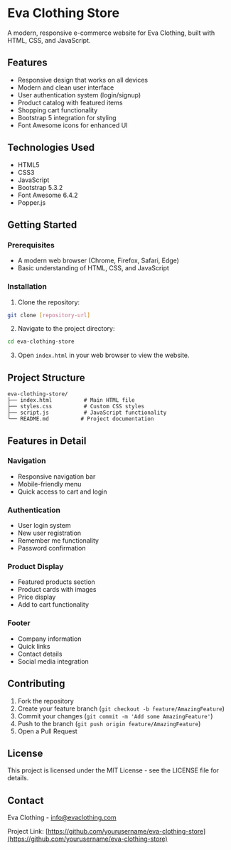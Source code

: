 # Eva Clothing Store

A modern, responsive e-commerce website for Eva Clothing, built with HTML, CSS, and JavaScript.

## Features

- Responsive design that works on all devices
- Modern and clean user interface
- User authentication system (login/signup)
- Product catalog with featured items
- Shopping cart functionality
- Bootstrap 5 integration for styling
- Font Awesome icons for enhanced UI

## Technologies Used

- HTML5
- CSS3
- JavaScript
- Bootstrap 5.3.2
- Font Awesome 6.4.2
- Popper.js

## Getting Started

### Prerequisites

- A modern web browser (Chrome, Firefox, Safari, Edge)
- Basic understanding of HTML, CSS, and JavaScript

### Installation

1. Clone the repository:
```bash
git clone [repository-url]
```

2. Navigate to the project directory:
```bash
cd eva-clothing-store
```

3. Open `index.html` in your web browser to view the website.

## Project Structure

```
eva-clothing-store/
├── index.html          # Main HTML file
├── styles.css          # Custom CSS styles
├── script.js           # JavaScript functionality
└── README.md          # Project documentation
```

## Features in Detail

### Navigation
- Responsive navigation bar
- Mobile-friendly menu
- Quick access to cart and login

### Authentication
- User login system
- New user registration
- Remember me functionality
- Password confirmation

### Product Display
- Featured products section
- Product cards with images
- Price display
- Add to cart functionality

### Footer
- Company information
- Quick links
- Contact details
- Social media integration

## Contributing

1. Fork the repository
2. Create your feature branch (`git checkout -b feature/AmazingFeature`)
3. Commit your changes (`git commit -m 'Add some AmazingFeature'`)
4. Push to the branch (`git push origin feature/AmazingFeature`)
5. Open a Pull Request

## License

This project is licensed under the MIT License - see the LICENSE file for details.

## Contact

Eva Clothing - info@evaclothing.com

Project Link: [https://github.com/yourusername/eva-clothing-store](https://github.com/yourusername/eva-clothing-store) 
